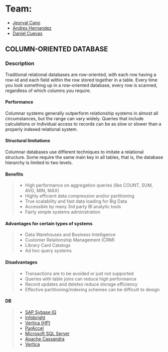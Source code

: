 
# Team:
 - [Jeorval Cano](https://github.com/JeorvalCM)
 - [Andres Hernandez](https://github.com/AndresHdez2000)
 - [Daniel Cuevas](https://github.com/DanielDCM212)

## COLUMN-ORIENTED DATABASE

### Description

Traditional relational databases are row-oriented, with each row having a row-id and each field within the row stored together in a table. 
Every time you look something up in a row-oriented database, every row is scanned, regardless of which columns you require. 


#### Performance

Columnar systems generally outperform relationship systems in almost all circumstances, but the range can vary widely. Queries that include calculations or individual access to records can be as slow or slower than a properly indexed relational system.

#### Structural limitations
Columnar databases use different techniques to imitate a relational structure. Some require the same main key in all tables, that is, the database hierarchy is limited to two levels. 



#### Benefits
> + High performance on aggregation queries (like COUNT, SUM, AVG, MIN, MAX)  
> + Highly efficient data compression and/or partitioning  
> + True scalability and fast data loading for Big Data  
> + Accessible by many 3rd party BI analytic tools  
> + Fairly simple systems administration

#### Advantages for certain types of systems
> + Data Warehouses and Business Intelligence  
> + Customer Relationship Management (CRM)  
> + Library Card Catalogs  
> + Ad hoc query systems

#### Disadvantages
> + Transactions are to be avoided or just not supported
> + Queries with table joins can reduce high performance 
> + Record updates and deletes reduce storage efficiency 
> + Effective partitioning/indexing schemes can be difficult to design



#### DB
> + [SAP Sybase IQ](https://www.sap.com/index.html)
> + [Infobright](http://www.ignitetech.com/solutions/information-technology/infobrightdb)
> + [Vertica (HP)](https://www.vertica.com/)
> + [ParAccel](https://www.actian.com/)
> + [Microsoft SQL Server](https://www.microsoft.com/)
> + [Apache Cassandra](https://cassandra.apache.org/)
>  + [Vertica](https://www.vertica.com/)


<!--stackedit_data:
eyJoaXN0b3J5IjpbNTI4MTEyNTQ4LC0xMjY1MjY3ODQwLC02OD
Q2NDg4OTAsMTYxNDI3NTczMiwxMDA3NDM3OTgwLDIwNTIzMzcw
NjcsMjA2Mzc5NjYzXX0=
-->